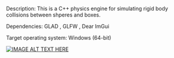 Description:
	This is a C++ physics engine for simulating rigid body collisions between shperes and boxes.

Dependencies: GLAD
	    , GLFW
            , Dear ImGui

Target operating system: Windows (64-bit)

[![IMAGE ALT TEXT HERE](https://img.youtube.com/vi/uekUC59itfA/0.jpg)](https://www.youtube.com/watch?v=uekUC59itfA)

